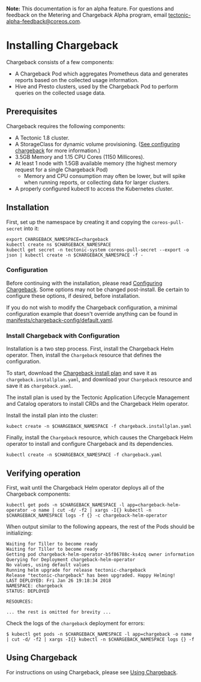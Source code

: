<br>
<div class=“alert alert-info” role=“alert”>
<i class=“fa fa-exclamation-triangle”></i><b> Note:</b> This documentation is for an alpha feature. For questions and feedback on the Metering and Chargeback Alpha program, email <a href="mailto:tectonic-alpha-feedback@coreos.com">tectonic-alpha-feedback@coreos.com</a>.
</div>

# Installing Chargeback

Chargeback consists of a few components:

- A Chargeback Pod which aggregates Prometheus data and generates reports based
  on the collected usage information.
- Hive and Presto clusters, used by the Chargeback Pod to perform queries on the
  collected usage data.

## Prerequisites

Chargeback requires the following components:

- A Tectonic 1.8 cluster.
- A StorageClass for dynamic volume provisioning. ([See configuring chargeback][configuring-chargeback] for more information.)
- 3.5GB Memory and 1.15 CPU Cores (1150 Millicores).
- At least 1 node with 1.5GB available memory (the highest memory request for a single Chargeback Pod)
    - Memory and CPU consumption may often be lower, but will spike when running reports, or collecting data for larger clusters.
- A properly configured kubectl to access the Kubernetes cluster.

## Installation

First, set up the namespace by creating it and copying the `coreos-pull-secret` into it:

```
export CHARGEBACK_NAMESPACE=chargeback
kubectl create ns $CHARGEBACK_NAMESPACE
kubectl get secret -n tectonic-system coreos-pull-secret --export -o json | kubectl create -n $CHARGEBACK_NAMESPACE -f -
```

### Configuration

Before continuing with the installation, please read [Configuring Chargeback][configuring-chargeback].
Some options may not be changed post-install. Be certain to configure these options, if desired, before installation.

If you do not wish to modify the Chargeback configuration, a minimal configuration example that doesn't override anything can be found in [manifests/chargeback-config/default.yaml][default-config].

### Install Chargeback with Configuration

Installation is a two step process. First, install the Chargeback Helm operator. Then, install the `Chargeback` resource that defines the configuration.

To start, download the [Chargeback install plan][chargeback-installplan] and save it as `chargeback.installplan.yaml`, and download your `Chargeback` resource and save it as `chargeback.yaml`.

The install plan is used by the Tectonic Application Lifecycle Management and Catalog operators to install CRDs and the Chargeback Helm operator.

Install the install plan into the cluster:

```
kubect create -n $CHARGEBACK_NAMESPACE -f chargeback.installplan.yaml
```

Finally, install the `Chargeback` resource, which causes the Chargeback Helm operator to install and configure Chargeback and its dependencies.

```
kubectl create -n $CHARGEBACK_NAMESPACE -f chargeback.yaml
```

## Verifying operation

First, wait until the Chargeback Helm operator deploys all of the Chargeback components:

```
kubectl get pods -n $CHARGEBACK_NAMESPACE -l app=chargeback-helm-operator -o name | cut -d/ -f2 | xargs -I{} kubectl -n $CHARGEBACK_NAMESPACE logs -f {} -c chargeback-helm-operator
```

When output similar to the following appears, the rest of the Pods should be initializing:

```
Waiting for Tiller to become ready
Waiting for Tiller to become ready
Getting pod chargeback-helm-operator-b5f86788c-ks4zq owner information
Querying for Deployment chargeback-helm-operator
No values, using default values
Running helm upgrade for release tectonic-chargeback
Release "tectonic-chargeback" has been upgraded. Happy Helming!
LAST DEPLOYED: Fri Jan 26 19:18:34 2018
NAMESPACE: chargeback
STATUS: DEPLOYED

RESOURCES:

... the rest is omitted for brevity ...
```

Check the logs of the `chargeback` deployment for errors:

```
$ kubectl get pods -n $CHARGEBACK_NAMESPACE -l app=chargeback -o name | cut -d/ -f2 | xargs -I{} kubectl -n $CHARGEBACK_NAMESPACE logs {} -f
```

## Using Chargeback

For instructions on using Chargeback, please see [Using Chargeback][using-chargeback].


[chargeback-installplan]: ../manifests/alm/chargeback.installplan.yaml
[default-config]: ../manifests/chargeback-config/default.yaml
[using-chargeback]: using-chargeback.md
[configuring-chargeback]: chargeback-config.md

